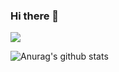 ### Hi there 👋
![](https://komarev.com/ghpvc/?username=cg2581)

![Anurag's github stats](https://github-readme-stats.vercel.app/api?username=cg2581&hide=contribs,prs)
